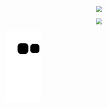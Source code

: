 
  
 <p align="center"> 
 <img src="https://cdn.discordapp.com/attachments/1127160207160643584/1149695656483639377/637273165c6b1c33da5f3ec3eb83b9db.gif"> 

 </p> 

 <p align="center"> 
 <img src="https://komarev.com/ghpvc/?username=kinxyz&color=grey"> 
 </p>

<picture>
  <source
    media="(prefers-color-scheme: dark)"
    srcset="https://raw.githubusercontent.com/kinxyz/kinxyz/preview/github-contribution-grid-snake-dark.svg?palette=github-dark"
  />
  <source
    media="(prefers-color-scheme: light)"
    srcset="https://raw.githubusercontent.com/kinxyz/kinxyz/preview/github-contribution-grid-snake.svg"
  />
  <img
    alt="snake eating my contribution"
    src="https://raw.githubusercontent.com/kinxyz/kinxyz/preview/github-contribution-grid-snake.svg"
  />
</picture>